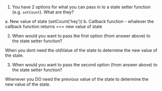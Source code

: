 1. You have 2 options for what you can pass in to a
   state setter function (e.g. `setCount`). What are they?

a. New value of state (setCount('hey'))
b. Callback function - whatever the callback function 
   returns === new value of state

2. When would you want to pass the first option (from answer
   above) to the state setter function?

When you dont need the oldValue of the state to determine the new value of the state.

3. When would you want to pass the second option (from answer
   above) to the state setter function?

Whenever you DO need the previous value of the state to determine the new value of the state.
